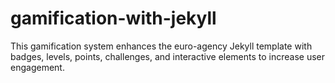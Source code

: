 # gamification-with-jekyll
This gamification system enhances the euro-agency Jekyll template with badges, levels, points, challenges, and interactive elements to increase user engagement.

